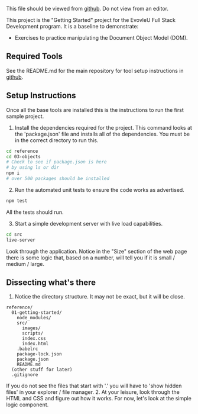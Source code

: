 
This file should be viewed from [github](https://github.com/robsoza/cohort4/tree/master/03-objects). Do not view from an editor.

This project is the "Getting Started" project for the EvovleU Full Stack Development program. It is a baseline to demonstrate:

- Exercises to practice manipulating the Document Object Model (DOM).

## Required Tools

See the README.md for the main repository for tool setup instructions in [github](https://github.com/robsoza/cohort4).


## Setup Instructions

Once all the base tools are installed this is the instructions to run the first sample project.

1. Install the dependencies required for the project. This command looks at the 'package.json' file and installs all of the dependencies. You must be in the correct directory to run this.  
```sh
cd reference
cd 03-objects
# Check to see if package.json is here
# by using ls or dir
npm i
# over 500 packages should be installed
```
2. Run the automated unit tests to ensure the code works as advertised. 
```sh
npm test
```
All the tests should run.

3. Start a simple development server with live load capabilities. 
```sh
cd src
live-server
```
Look through the application. Notice in the "Size" section of the web page there is some logic that, based on a number, will tell you if it is small / medium / large.

## Dissecting what's there

1. Notice the directory structure. It may not be exact, but it will be close.
```
reference/
  01-getting-started/
    node_modules/
    src/
      images/
      scripts/
      index.css
      index.html
    .babelrc
    package-lock.json
    package.json
    README.md
  (other stuff for later)
  .gitignore
```
If you do not see the files that start with '.' you will have to 'show hidden files' in your explorer / file manager.
2. At your leisure, look through the HTML and CSS and figure out how it works. For now, let's look at the simple logic component.
